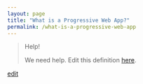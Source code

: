 ```yaml
---
layout: page
title: "What is a Progressive Web App?"
permalink: /what-is-a-progressive-web-app
---
```


> Help! 
> 
> We need help. Edit this definition <a href="https://github.com/and-digital/tech-definitions/blob/master/definitions/mobile/progressive-web-app.md">here</a>.

<p class="edit-term"><a href="https://github.com/and-digital/tech-definitions/blob/master/definitions/mobile/progressive-web-app.md">edit</a></p>

